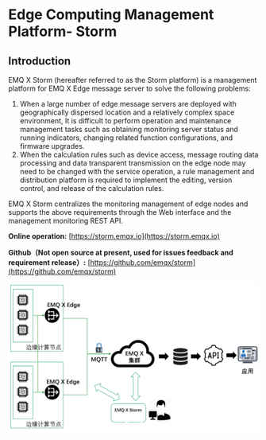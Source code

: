# Edge Computing Management Platform- Storm


## Introduction

EMQ X Storm (hereafter referred to as the Storm platform) is a management platform for EMQ X Edge  message server to solve the following problems:

1. When a large number of  edge message servers are deployed with geographically dispersed location and a relatively complex space environment, It is difficult to perform operation and maintenance management tasks such as obtaining monitoring server status and running indicators, changing related function configurations, and firmware upgrades.
2. When the calculation rules such as device access, message routing data processing and data transparent transmission on the edge node may need to be changed with the service operation, a rule management and distribution platform is required to implement the editing, version control, and release of the calculation rules.

EMQ X Storm centralizes the monitoring management of edge nodes and supports the above requirements through the Web interface and the management monitoring REST API.



**Online operation:** [https://storm.emqx.io](https://storm.emqx.io)

**Github（Not open source at present, used for issues feedback and requirement release）:** [https://github.com/emqx/storm](https://github.com/emqx/storm)



![storm_spec](../_assets/storm_spec.png)



